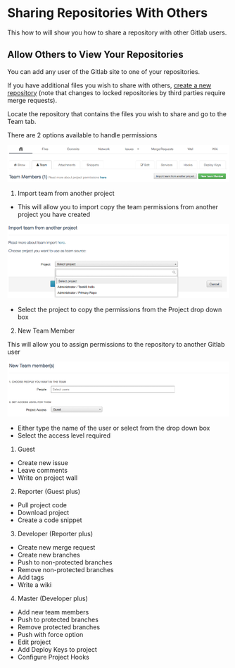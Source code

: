 # Sharing Repositories With Others

This how to will show you how to share a repository with other Gitlab users.

## Allow Others to View Your Repositories

You can add any user of the Gitlab site to one of your repositories.

If you have additional files you wish to share with others, [create a new repository](./creating-repositories.md) (note that changes to locked repositories by third parties require merge requests).

Locate the repository that contains the files you wish to share and go to the Team tab.

There are 2 options available to handle permissions

![Team Memberships](_images/gitlab-team-home.png)

1. Import team from another project

 * This will allow you to import copy the team permissions from another project you have created

 ![Team Memberships](_images/gitlab-team-copypermissions.png)

 * Select the project to copy the permissions from the Project drop down box

2. New Team Member

 This will allow you to assign permissions to the repository to another Gitlab user

 ![Team Memberships](_images/gitlab-team-newuser.png)

 * Either type the name of the user or select from the drop down box
 * Select the access level required

 1. Guest		
  * Create new issue
  * Leave comments
  * Write on project wall

 2. Reporter (Guest plus)
  * Pull project code
  * Download project
  * Create a code snippet

 3. Developer (Reporter plus)
  * Create new merge request
  * Create new branches
  * Push to non-protected branches
  * Remove non-protected branches
  * Add tags
  * Write a wiki

 4. Master (Developer plus)
  * Add new team members
  * Push to protected branches
  * Remove protected branches
  * Push with force option
  * Edit project
  * Add Deploy Keys to project
  * Configure Project Hooks

